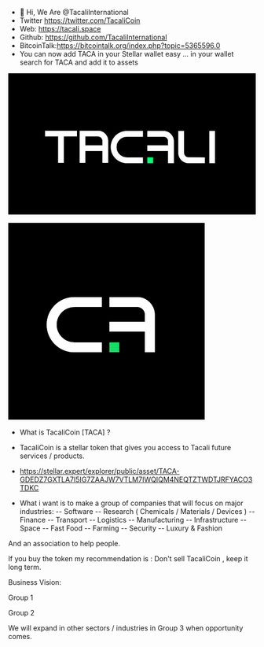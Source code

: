 - 👋 Hi, We Are @TacaliInternational
- Twitter https://twitter.com/TacaliCoin
- Web: https://tacali.space
- Github: https://github.com/TacaliInternational
- BitcoinTalk:https://bitcointalk.org/index.php?topic=5365596.0
- You can now add TACA in your Stellar wallet easy ... in your wallet search for TACA and add it to assets 

![alt text](logo.png)

![alt text](tacalogo.png)

- What is TacaliCoin [TACA] ?
- TacaliCoin is a stellar token that gives you access to Tacali future services / products.

- https://stellar.expert/explorer/public/asset/TACA-GDEDZ7GXTLA7I5IG7ZAAJW7VTLM7IWQIQM4NEQTZTWDTJRFYACO3TDKC

- What i want is to make a group of companies  that will focus on major industries:
-- Software
-- Research ( Chemicals / Materials / Devices )
-- Finance
-- Transport
-- Logistics
-- Manufacturing
-- Infrastructure
-- Space
-- Fast Food
-- Farming
-- Security
-- Luxury & Fashion


And an association to help people.

If you buy the token  my recommendation is : Don't sell TacaliCoin , keep it long term.

Business Vision:

Group 1

Group 2

We will expand in other sectors / industries in Group 3 when opportunity comes.

<!---
TacaliInternational/TacaliInternational is a ✨ special ✨ repository because its `README.md` (this file) appears on your GitHub profile.
You can click the Preview link to take a look at your changes.
--->

